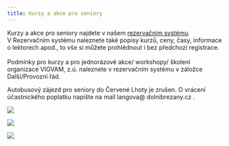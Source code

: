 ```yaml
---
title: Kurzy a akce pro seniory
---
```

Kurzy a akce pro seniory najdete v našem [rezervačním systému](https://vigvam.webooker.eu/).\
V Rezervačním systému naleznete také popisy kurzů, ceny, časy,  informace o lektorech apod., to vše si můžete prohlédnout i bez předchozí registrace. \
\
Podmínky pro kurzy a pro jednorázové akce/ workshopy/ školení organizace VIGVAM, z.ú. naleznete v rezervačním systému v záložce Další/Provozní řád.

Autobusový zájezd pro seniory do Červené Lhoty je zrušen. O vrácení účastnického poplatku napište na mail langova@ dolnibrezany.cz . 

![](/images/uploads/pamet_publikace.jpg)

![](/images/uploads/2020_21_cviceni_seniori_vigvam-1-.jpg)

![](/images/uploads/2020_vgv_seniori_kurz-aj_nj.jpg)